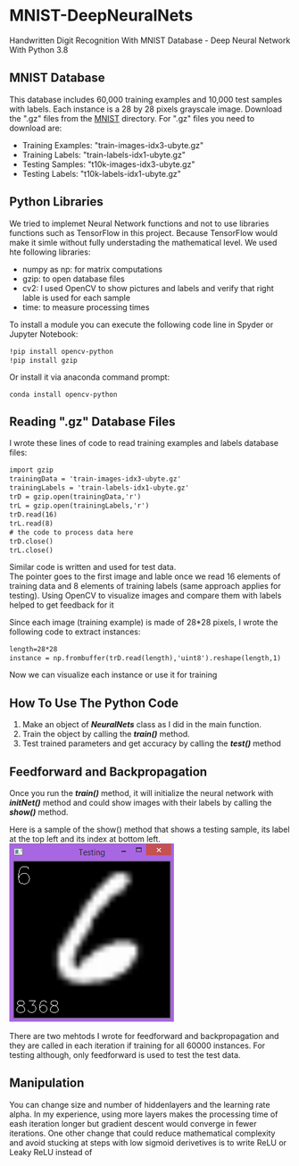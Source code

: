 # MNIST-DeepNeuralNets
Handwritten Digit Recognition With MNIST Database - Deep Neural Network With Python 3.8

<h2> MNIST Database</h2>
<p>This database includes 60,000 training examples and 10,000 test samples with labels. Each instance is a 28 by 28 pixels grayscale image. Download the ".gz" files from the <a href="http://yann.lecun.com/exdb/mnist/" target="_blank">MNIST</a> directory. For ".gz" files you need to download are:</p>
<ul>
  <li>Training Examples: "train-images-idx3-ubyte.gz"</li>
  <li>Training Labels: "train-labels-idx1-ubyte.gz"</li>
  <li>Testing Samples: "t10k-images-idx3-ubyte.gz"</li>
  <li>Testing Labels: "t10k-labels-idx1-ubyte.gz"</li>
</ul>

<h2> Python Libraries </h2>
<p>We tried to implemet Neural Network functions and not to use libraries functions such as TensorFlow in this project. Because TensorFlow would make it simle without fully understading the mathematical level. We used hte following libraries:</p>
<ul>
  <li>numpy as np: for matrix computations</li>
  <li>gzip: to open database files</li>
  <li>cv2: I used OpenCV to show pictures and labels and verify that right lable is used for each sample</li>
  <li>time: to measure processing times</li>
</ul>
<p>
To install a module you can execute the following code line in Spyder or Jupyter Notebook: 
</P>

```
!pip install opencv-python
!pip install gzip
```
<p>Or install it via anaconda command prompt:</p>

```
conda install opencv-python
```
<h2>Reading ".gz" Database Files</h2>
<p>I wrote these lines of code to read training examples and labels database files:</p>

```
import gzip
trainingData = 'train-images-idx3-ubyte.gz'
trainingLabels = 'train-labels-idx1-ubyte.gz'
trD = gzip.open(trainingData,'r')
trL = gzip.open(trainingLabels,'r')
trD.read(16)
trL.read(8)
# the code to process data here
trD.close()
trL.close()
```
<p> Similar code is written and used for test data.<br>
  The pointer goes to the first image and lable once we read 16 elements of training data and 8 elements of training labels (same approach applies for testing). Using OpenCV to visualize images and compare them with labels helped to get feedback for it<br>
</p>
<p>
  Since each image (training example) is made of 28*28 pixels, I wrote the following code to extract instances:
</p>

```
length=28*28
instance = np.frombuffer(trD.read(length),'uint8').reshape(length,1)
```
<p>Now we can visualize each instance or use it for training</p>

<h2>How To Use The Python Code</h2>
<p>
  <ol>
    <li>Make an object of <b><em>NeuralNets</em></b> class as I did in the main function.</li>
    <li>Train the object by calling the <b><i>train()</i></b> method.</li>
    <li>Test trained parameters and get accuracy by calling the <b><i>test()</b></i> method</li>
  </ol>
</p>
<h2>Feedforward and Backpropagation</h2>
<p>
  Once you run the <b><i>train()</i></b> method, it will initialize the neural network with <b><i>initNet()</b></i> method and could show images with their labels by calling the <b><i>show()</b></i> method. 
</p>
<p>Here is a sample of the show() method that shows a testing sample, its label at the top left and its index at bottom left.<br>
<img src="Images/MNIST.png" alt="Test Example Picture">
</p>
<p>
  There are two mehtods I wrote for feedforward and backpropagation and they are called in each iteration if training for all 60000 instances. For testing although, only feedforward is used to test the test data. 
</p>
<h2>Manipulation</h2>
You can change size and number of hiddenlayers and the learning rate alpha. In my experience, using more layers makes the processing time of eash iteration longer but gradient descent would converge in fewer iterations. One other change that could reduce mathematical complexity and avoid stucking at steps with low sigmoid derivetives is to write ReLU or Leaky ReLU instead of



